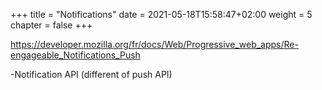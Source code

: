 +++
title = "Notifications"
date = 2021-05-18T15:58:47+02:00
weight = 5
chapter = false
+++

https://developer.mozilla.org/fr/docs/Web/Progressive_web_apps/Re-engageable_Notifications_Push

-Notification API (different of push API)